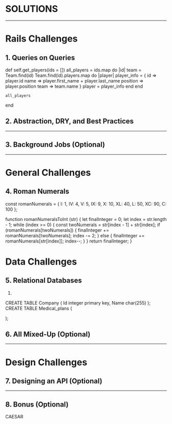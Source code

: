 # SOLUTIONS

---

# Rails Challenges

## 1. Queries on Queries

  def self.get_players(ids = [])
    all_players = ids.map do |id|
      team = Team.find(id)
      Team.find(id).players.map do |player|
        player_info = {
          id => player.id
          name => player.first_name + player.last_name
          position => player.position
          team => team.name
        }
        player = player_info
      end
    end

    all_players
  end




## 2. Abstraction, DRY, and Best Practices

---

## 3. Background Jobs (Optional)

---

# General Challenges

## 4. Roman Numerals

const romanNumerals = {
  I: 1,
  IV: 4,
  V: 5,
  IX: 9,
  X: 10,
  XL: 40,
  L: 50,
  XC: 90,
  C: 100
};

function romanNumeralsToInt (str) {
  let finalInteger = 0;
  let index = str.length - 1;
  while (index >= 0) {
    const twoNumerals = str[index - 1] + str[index];
    if (romanNumerals[twoNumerals]) {
      finalInteger += romanNumerals[twoNumerals];
      index -= 2;
    }
    else {
      finalInteger += romanNumerals[str[index]];
      index--;
    }
  }
  return finalInteger;
}


# Data Challenges

## 5. Relational Databases
1.
  CREATE TABLE Company (
    Id integer primary key,
    Name char(255)
  );
  CREATE TABLE Medical_plans (

  );

## 6. All Mixed-Up (Optional)

---

# Design Challenges

## 7.  Designing an API (Optional)

---

## 8. Bonus (Optional)
CAESAR
